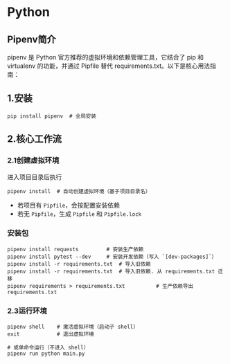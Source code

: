# Python

## Pipenv简介
pipenv 是 Python 官方推荐的虚拟环境和依赖管理工具，它结合了 pip 和 virtualenv 的功能，并通过 Pipfile 替代 requirements.txt。以下是核心用法指南：

## 1.安装
```
pip install pipenv  # 全局安装
```

## 2.核心工作流
### 2.1创建虚拟环境
进入项目目录后执行
```
pipenv install  # 自动创建虚拟环境（基于项目目录名）
```

- 若项目有 `Pipfile`，会按配置安装依赖
- 若无 `Pipfile`，生成 `Pipfile` 和 `Pipfile.lock`
  
### 安装包

```
pipenv install requests         # 安装生产依赖
pipenv install pytest --dev     # 安装开发依赖（写入 `[dev-packages]`）
pipenv install -r requirements.txt  # 导入旧依赖
pipenv install -r requirements.txt  # 导入旧依赖. 从 requirements.txt 迁移
pipenv requirements > requirements.txt          # 生产依赖导出 requirements.txt
```
### 2.3运行环境
```
pipenv shell    # 激活虚拟环境（启动子 shell）
exit            # 退出虚拟环境

# 或单命令运行（不进入 shell）
pipenv run python main.py
```
